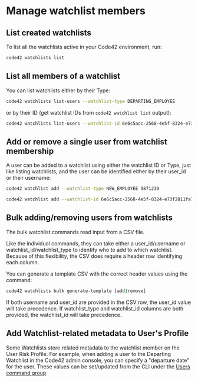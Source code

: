 # Manage watchlist members

## List created watchlists

To list all the watchlists active in your Code42 environment, run:

```bash
code42 watchlists list
```

##  List all members of a watchlist

You can list watchlists either by their Type:

```bash
code42 watchlists list-users --watchlist-type DEPARTING_EMPLOYEE
```

or by their ID (get watchlist IDs from `code42 watchlist list` output):

```bash
code42 watchlists list-users --watchlist-id 6e6c5acc-2568-4e5f-8324-e73f2811fa7c
```

## Add or remove a single user from watchlist membership

A user can be added to a watchlist using either the watchlist ID or Type, just like listing watchlists, and the user
can be identified either by their user_id or their username:

```bash
code42 watchlist add --watchlist-type NEW_EMPLOYEE 9871230
```

```bash
code42 watchlist add --watchlist-id 6e6c5acc-2568-4e5f-8324-e73f2811fa7c user@example.com
```

## Bulk adding/removing users from watchlists

The bulk watchlist commands read input from a CSV file.

Like the individual commands, they can take either a user_id/username or watchlist_id/watchlist_type to identify who
to add to which watchlist. Because of this flexibility, the CSV does require a header row identifying each column.

You can generate a template CSV with the correct header values using the command:

```bash
code42 watchlists bulk generate-template [add|remove]
```

If both username and user_id are provided in the CSV row, the user_id value will take precedence. If watchlist_type and watchlist_id columns
are both provided, the watchlist_id will take precedence.

## Add Watchlist-related metadata to User's Profile

Some Watchlists store related metadata to the watchlist member on the User Risk Profile. For example, when adding a user
to the Departing Watchlist in the Code42 admin console, you can specify a "departure date" for the user. These values
can be set/updated from the CLI under the [Users command group](./users.md#manage-user-risk-profile-info)